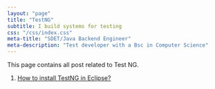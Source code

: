 ```yaml
---
layout: "page"
title: "TestNG"
subtitle: I build systems for testing
css: "/css/index.css"
meta-title: "SDET/Java Backend Engineer"
meta-description: "Test developer with a Bsc in Computer Science"
---
```

This page contains all post related to Test NG.

1. [How to install TestNG in Eclipse?](http://shantonusarker.blogspot.com/2013/01/how-to-install-testng-in-eclipse.html)